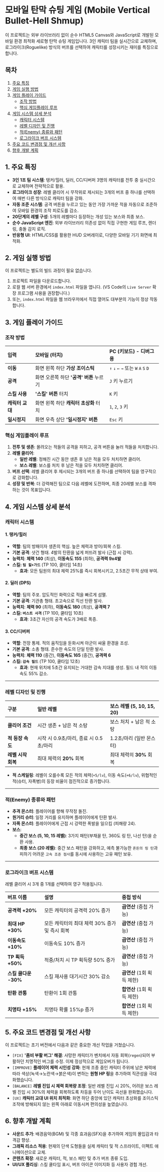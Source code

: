 # 모바일 탄막 슈팅 게임 (Mobile Vertical Bullet-Hell Shmup)

이 프로젝트는 외부 라이브러리 없이 순수 HTML5 Canvas와 JavaScript로 개발된 모바일 환경 최적화 세로형 탄막 슈팅 게임입니다. 3인 캐릭터 팀을 실시간으로 교체하며, 로그라이크(Roguelike) 방식의 버프를 선택하여 캐릭터를 성장시키는 재미를 특징으로 합니다.

## 목차

1.  [주요 특징](#1-주요-특징)
2.  [게임 실행 방법](#2-게임-실행-방법)
3.  [게임 플레이 가이드](#3-게임-플레이-가이드)
    -   [조작 방법](#조작-방법)
    -   [핵심 게임플레이 루프](#핵심-게임플레이-루프)
4.  [게임 시스템 상세 분석](#4-게임-시스템-상세-분석)
    -   [캐릭터 시스템](#캐릭터-시스템)
    -   [레벨 디자인 및 진행](#레벨-디자인-및-진행)
    -   [적(Enemy) 종류와 패턴](#적enemy-종류와-패턴)
    -   [로그라이크 버프 시스템](#로그라이크-버프-시스템)
5.  [주요 코드 변경점 및 개선 사항](#5-주요-코드-변경점-및-개선-사항)
6.  [향후 개발 계획](#6-향후-개발-계획)

## 1. 주요 특징

*   **3인 1조 팀 시스템**: 탱커/힐러, 딜러, CC/디버퍼 3명의 캐릭터를 전투 중 실시간으로 교체하며 전략적으로 활용.
*   **로그라이크 성장**: 레벨 클리어 시 무작위로 제시되는 3개의 버프 중 하나를 선택하여 매번 다른 방식으로 캐릭터 팀을 강화.
*   **자동 조준 시스템**: 공격 버튼을 누르고 있는 동안 가장 가까운 적을 자동으로 조준하여 모바일 환경의 조작 피로도를 감소.
*   **20단계의 레벨 구성**: 5개의 레벨마다 등장하는 개성 있는 보스와 최종 보스.
*   **순수 JavaScript 엔진**: 외부 라이브러리 의존성 없이 직접 구현한 게임 루프, 렌더링, 충돌 감지 로직.
*   **반응형 UI**: HTML/CSS를 활용한 HUD 오버레이로, 다양한 모바일 기기 화면에 최적화.

## 2. 게임 실행 방법

이 프로젝트는 별도의 빌드 과정이 필요 없습니다.

1.  프로젝트 파일을 다운로드합니다.
2.  로컬 웹 서버 환경에서 `index.html` 파일을 엽니다. (VS Code의 `Live Server` 확장 프로그램 사용을 권장합니다.)
3.  또는, `index.html` 파일을 웹 브라우저에서 직접 열어도 대부분의 기능이 정상 작동합니다.

## 3. 게임 플레이 가이드

### 조작 방법

| 입력 | 모바일 (터치) | PC (키보드) - 디버그용 |
| :--- | :--- | :--- |
| **이동** | 화면 왼쪽 하단 **가상 조이스틱** | `↑` `↓` `←` `→` 또는 `W` `A` `S` `D` |
| **공격** | 화면 오른쪽 하단 **'공격' 버튼** 누르기 | `J` 키 누르기 |
| **스킬 사용** | **'스킬' 버튼** 터치 | `K` 키 |
| **캐릭터 교대** | 화면 왼쪽 하단 **캐릭터 초상화** 터치 | `1`, `2`, `3` 키 |
| **일시정지** | 화면 우측 상단 **'일시정지' 버튼** | `Esc` 키 |

### 핵심 게임플레이 루프

1.  **전투 및 생존**: 몰려오는 적들의 공격을 피하고, 공격 버튼을 눌러 적들을 처치합니다.
2.  **레벨 클리어**:
    *   **일반 레벨**: 정해진 시간 동안 생존 후 남은 적을 모두 처치하면 클리어.
    *   **보스 레벨**: 보스를 처치 후 남은 적을 모두 처치하면 클리어.
3.  **버프 선택**: 레벨 클리어 후 제시되는 3개의 버프 중 하나를 선택하여 팀을 영구적으로 강화합니다.
4.  **성장 및 반복**: 더 강력해진 팀으로 다음 레벨에 도전하며, 최종 20레벨 보스를 격파하는 것이 목표입니다.

## 4. 게임 시스템 상세 분석

### 캐릭터 시스템

#### 1. 탱커/힐러
- **역할**: 팀의 방패이자 생존의 핵심. 높은 체력과 방어/회복 스킬.
- **기본 공격**: 샷건 형태. 4발의 탄환을 넓게 퍼뜨려 발사 (근접 시 강력).
- **능력치**: **체력 140** (최상), **이동속도 155** (최하), **공격력 9x4발**
- **스킬: `팀 힐+가드`** (TP 100, 쿨타임 14초)
  - **효과**: 모든 팀원의 최대 체력 25%를 즉시 회복시키고, 2.5초간 무적 상태 부여.

#### 2. 딜러 (DPS)
- **역할**: 팀의 주포. 압도적인 화력으로 적을 빠르게 섬멸.
- **기본 공격**: 기관총 형태. 초고속으로 직선 탄환 발사.
- **능력치**: **체력 90** (최하), **이동속도 180** (최상), **공격력 7**
- **스킬: `버스트 사격`** (TP 100, 쿨타임 10초)
  - **효과**: 3초간 자신의 공격 속도가 3배로 폭증.

#### 3. CC/디버퍼
- **역할**: 전장 통제. 적의 움직임을 둔화시켜 아군이 싸울 환경을 조성.
- **기본 공격**: 소총 형태. 준수한 속도의 단일 탄환 발사.
- **능력치**: **체력 110** (중간), **이동속도 165** (중간), **공격력 6**
- **스킬: `감속 필드`** (TP 100, 쿨타임 12초)
  - **효과**: 현재 위치에 5초간 유지되는 거대한 감속 지대를 생성. 필드 내 적의 이동 속도 55% 감소.

---

### 레벨 디자인 및 진행

| 구분 | 일반 레벨 | 보스 레벨 (5, 10, 15, 20) |
| :--- | :--- | :--- |
| **클리어 조건** | 시간 생존 + 남은 적 소탕 | 보스 처치 + 남은 적 소탕 |
| **적 등장 속도** | 시작 시 0.9초/마리, 종료 시 0.5초/마리 | 1.2초/마리 (일반 몬스터) |
| **레벨 시작 회복**| 최대 체력의 **20%** 회복 | 최대 체력의 **30%** 회복 |

*   **적 스케일링**: 레벨이 오를수록 모든 적의 체력(`+5/lv`), 이동 속도(`+6/lv`), 위협적인 적(슈터, 자폭병)의 등장 비율이 점진적으로 증가합니다.

---

### 적(Enemy) 종류와 패턴

*   **추격 몬스터**: 플레이어를 향해 무작정 돌진.
*   **원거리 슈터**: 일정 거리를 유지하며 플레이어에게 탄환 발사.
*   **자폭 몬스터**: 플레이어에게 근접 시 강력한 폭발을 일으킴 (피해량 24).
*   **보스**:
    *   **중간 보스 (5, 10, 15 레벨)**: 3가지 패턴(부채꼴 탄, 360도 링 탄, 나선 탄)을 순환 사용.
    *   **최종 보스 (20 레벨)**: 중간 보스 패턴을 강화하고, 예측 불가능한 `혼돈의 링 탄`과 피하기 어려운 `고속 조준 점사`를 동시에 사용하는 고유 패턴 보유.

---

### 로그라이크 버프 시스템

레벨 클리어 시 3개 중 1개를 선택하여 영구 적용됩니다.

| 버프 이름 | 설명 | 중첩 방식 |
| :--- | :--- | :--- |
| **공격력 +20%** | 모든 캐릭터의 공격력 20% 증가 | **곱연산** (중첩 가능) |
| **최대 HP +30%** | 모든 캐릭터의 최대 체력 30% 증가 및 즉시 회복 | **곱연산** (중첩 가능) |
| **이동속도 +10%** | 이동속도 10% 증가 | **곱연산** (중첩 가능) |
| **TP 획득 +50%** | 적중/처치 시 TP 획득량 50% 증가 | **곱연산** (중첩 가능) |
| **스킬 쿨다운 -30%** | 스킬 재사용 대기시간 30% 감소 | **곱연산** (1회 획득 제한) |
| **탄환 관통** | 탄환이 1회 관통 | **합연산** (1회 획득 제한) |
| **치명타 +15%** | 치명타 확률 15%p 증가 | **합연산** (1회 획득 제한) |

## 5. 주요 코드 변경점 및 개선 사항

이 프로젝트는 초기 버전에서 다음과 같은 중요한 개선 작업을 거쳤습니다.

*   `[FIX]` **'좀비 부활 버그' 해결**: 사망한 캐릭터가 벤치에서 자동 회복(`regen`)되어 부활하던 치명적인 버그를 수정. 이제 정상적으로 게임오버가 됩니다.
*   `[IMPROVE]` **플레이어 체력 시인성 강화**: 현재 조종 중인 캐릭터 주위에 남은 체력에 따라 색상(녹색→노란색→붉은색)이 변하는 **원형 HP 링**을 추가하여 직관성을 극대화했습니다.
*   `[BALANCE]` **레벨 진입 시 체력 회복량 조정**: 일반 레벨 진입 시 20%, 어려운 보스 레벨 진입 시 30%의 체력을 회복하도록 차등을 두어 난이도 곡선을 완화했습니다.
*   `[UX]` **캐릭터 교대 UI 위치 최적화**: 화면 하단 중앙에 있던 캐릭터 초상화를 조이스틱 조작에 방해되지 않는 왼쪽 아래로 이동시켜 편의성을 높였습니다.

## 6. 향후 개발 계획

*   **사운드 추가**: 배경음악(BGM) 및 각종 효과음(SFX)을 추가하여 게임의 몰입감과 타격감 향상.
*   **그래픽 리소스 적용**: 현재의 단색 도형들을 실제 캐릭터 및 적 스프라이트, 이펙트 애니메이션으로 교체.
*   **콘텐츠 확장**: 새로운 캐릭터, 적, 보스 패턴 및 추가 버프 종류 도입.
*   **UI/UX 폴리싱**: 스킬 쿨타임 표시, 버프 아이콘 이미지화 등 사용자 경험 개선.